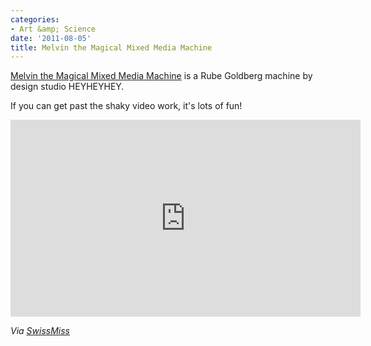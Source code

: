 ```yaml
---
categories:
- Art &amp; Science
date: '2011-08-05'
title: Melvin the Magical Mixed Media Machine
---
```


<a href="http://vimeo.com/24504225">Melvin the Magical Mixed Media Machine</a> is a Rube Goldberg machine by design studio HEYHEYHEY.

If you can get past the shaky video work, it's lots of fun!

<iframe class="alignc" src="https://player.vimeo.com/video/24504225" width="560" height="315" frameborder="0"></iframe>

<em>Via <a href="http://www.swiss-miss.com/2011/06/melvin-the-machine.html">SwissMiss</a></em>